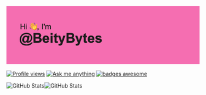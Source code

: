 [![](header.png)](#)

[![Profile views](https://komarev.com/ghpvc/?username=BeityBytes&color=ff69b4)](#) [![Ask me anything](https://img.shields.io/badge/Ask%20me-anything-1abc9c.svg)](#) [![badges awesome](https://img.shields.io/badge/badges-awesome-green.svg)](#)

<!--- - 🌸 Hi, I’m @BeityBytes --->


![GitHub Stats](https://github-readme-stats.vercel.app/api?username=BeityBytes&theme=default&show_icons=true&hide_border=true&count_private=false)![GitHub Stats](https://streak-stats.demolab.com?user=BeityBytes&theme=default&hide_border=true)

<!--- :cherry_blossom::cherry_blossom::cherry_blossom: --->
